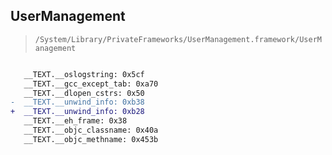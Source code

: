 ## UserManagement

> `/System/Library/PrivateFrameworks/UserManagement.framework/UserManagement`

```diff

   __TEXT.__oslogstring: 0x5cf
   __TEXT.__gcc_except_tab: 0xa70
   __TEXT.__dlopen_cstrs: 0x50
-  __TEXT.__unwind_info: 0xb38
+  __TEXT.__unwind_info: 0xb28
   __TEXT.__eh_frame: 0x38
   __TEXT.__objc_classname: 0x40a
   __TEXT.__objc_methname: 0x453b

```
